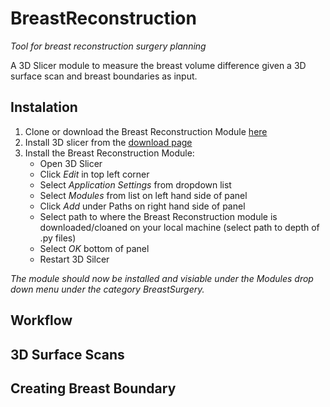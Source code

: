 # BreastReconstruction
*Tool for breast reconstruction surgery planning*

A 3D Slicer module to measure the breast volume difference given a 3D surface scan and breast boundaries as input.

## Instalation 
1. Clone or download the Breast Reconstruction Module [here](https://github.com/PerkLab/BreastReconstruction)
2. Install 3D slicer from the [download page](https://download.slicer.org/)
3. Install the Breast Reconstruction Module: 
    - Open 3D Slicer
    - Click *Edit* in top left corner 
    - Select *Application Settings* from dropdown list
    - Select *Modules* from list on left hand side of panel
    - Click *Add* under Paths on right hand side of panel
    - Select path to where the Breast Reconstruction module is downloaded/cloaned on your local machine (select path to depth of .py files)
    - Select *OK* bottom of panel
    - Restart 3D Silcer 

*The module should now be installed and visiable under the Modules drop down menu under the category BreastSurgery.* 
  


## Workflow

## 3D Surface Scans 

## Creating Breast Boundary 


